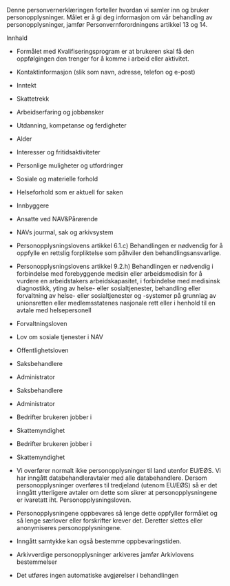 <!-- title: Kvalifiseringsprogrammet (KVP) -->


  

Denne personvernerklæringen forteller hvordan vi samler inn og bruker personopplysninger. Målet er å gi deg informasjon om vår behandling av personopplysninger, jamfør Personvernforordningens artikkel 13 og 14.

  

Innhald

*   Formålet med Kvalifiseringsprogram er at brukeren skal få den oppfølgingen den trenger for å komme i arbeid eller aktivitet.  
    
*   Kontaktinformasjon (slik som navn, adresse, telefon og e-post)  
    
*   Inntekt  
    
*   Skattetrekk  
    
*   Arbeidserfaring og jobbønsker  
    
*   Utdanning, kompetanse og ferdigheter  
    
*   Alder  
    
*   Interesser og fritidsaktiviteter  
    
*   Personlige muligheter og utfordringer  
    
*   Sosiale og materielle forhold  
    
*   Helseforhold som er aktuell for saken  
    
*   Innbyggere  
    
*   Ansatte ved NAV&Pårørende  
    
*   NAVs jourmal, sak og arkivsystem  
    
*   Personopplysningslovens artikkel 6.1.c) Behandlingen er nødvendig for å oppfylle en rettslig forpliktelse som påhviler den behandlingsansvarlige.  
    
*   Personopplysningslovens artikkel 9.2.h) Behandlingen er nødvendig i forbindelse med forebyggende medisin eller arbeidsmedisin for å vurdere en arbeidstakers arbeidskapasitet, i forbindelse med medisinsk diagnostikk, yting av helse- eller sosialtjenester, behandling eller forvaltning av helse- eller sosialtjenester og -systemer på grunnlag av unionsretten eller medlemsstatenes nasjonale rett eller i henhold til en avtale med helsepersonell  
    
*   Forvaltningsloven  
    
*   Lov om sosiale tjenester i NAV  
    
*   Offentlighetsloven  
    
*   Saksbehandlere  
    
*   Administrator  
    
*   Saksbehandlere  
    
*   Administrator  
    
*   Bedrifter brukeren jobber i  
    
*   Skattemyndighet  
    
*   Bedrifter brukeren jobber i  
    
*   Skattemyndighet  
    
*   Vi overfører normalt ikke personopplysninger til land utenfor EU/EØS. Vi har inngått databehandleravtaler med alle databehandlere. Dersom personopplysninger overføres til tredjeland (utenom EU/EØS) så er det inngått ytterligere avtaler om dette som sikrer at personopplysningene er ivaretatt iht. Personopplysningsloven.  
    
*   Personopplysningene oppbevares så lenge dette oppfyller formålet og så lenge særlover eller forskrifter krever det. Deretter slettes eller anonymiseres personopplysningene.  
    
*   Inngått samtykke kan også bestemme oppbevaringstiden.  
    
*   Arkivverdige personopplysninger arkiveres jamfør Arkivlovens bestemmelser  
    
*   Det utføres ingen automatiske avgjørelser i behandlingen